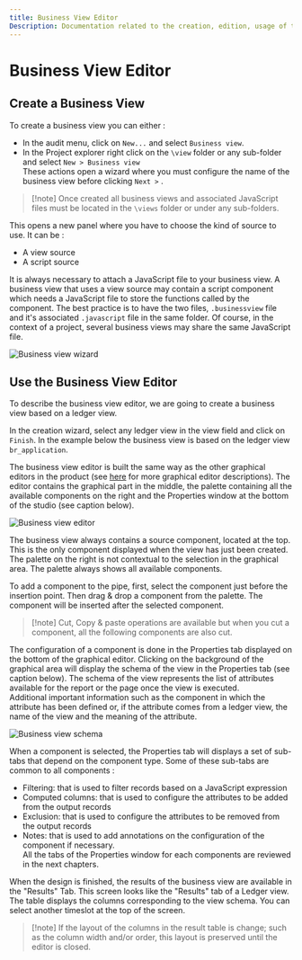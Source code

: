 ```yaml
---
title: Business View Editor
Description: Documentation related to the creation, edition, usage of the business view
---
```


# Business View Editor
## Create a Business View

To create a business view you can either :

- In the audit menu, click on `New...` and select `Business view`.
- In the Project explorer right click on the `\view` folder or any sub-folder and select `New > Business view`  
These actions open a wizard where you must configure the name of the business view before clicking `Next >` .  

> [!note] Once created all business views and associated JavaScript files must be located in the `\views` folder or under any sub-folders.

This opens a new panel where you have to choose the kind of source to use. It can be :  

- A view source
- A script source

It is always necessary to attach a JavaScript file to your business view. A business view that uses a view source may contain a script component which needs a JavaScript file to store the functions called by the component. The best practice is to have the two files, `.businessview` file and it's associated `.javascript` file in the same folder. Of course, in the context of a project, several business views may share the same JavaScript file.  

![Business view wizard](./editor/images/bv_wizard.png "Business view wizard")

## Use the Business View Editor

To describe the business view editor, we are going to create a business view based on a ledger view.  

In the creation wizard, select any ledger view in the view field and click on `Finish`. In the example below the business view is based on the ledger view `br_application`.  

The business view editor is built the same way as the other graphical editors in the product (see [here](igrc-platform/getting-started/product-description/using-the-editors/using-the-editors.md) for more graphical editor descriptions). The editor contains the graphical part in the middle, the palette containing all the available components on the right and the Properties window at the bottom of the studio (see caption below).  

![Business view editor](./editor/images/bv_editor.png "Business view editor")

The business view always contains a source component, located at the top. This is the only component displayed when the view has just been created. The palette on the right is not contextual to the selection in the graphical area. The palette always shows all available components.

To add a component to the pipe, first, select the component just before the insertion point. Then drag & drop a component from the palette. The component will be inserted after the selected component.

> [!note] Cut, Copy & paste operations are available but when you cut a component, all the following components are also cut.

The configuration of a component is done in the Properties tab displayed on the bottom of the graphical editor. Clicking on the background of the graphical area will display the schema of the view in the Properties tab (see caption below). The schema of the view represents the list of attributes available for the report or the page once the view is executed.  
Additional important information such as the component in which the attribute has been defined or, if the attribute comes from a ledger view, the name of the view and the meaning of the attribute.  

![Business view schema](./editor/images/bv_schema.png "Business view schema")

When a component is selected, the Properties tab will displays a set of sub-tabs that depend on the component type. Some of these sub-tabs are common to all components :

- Filtering: that is used to filter records based on a JavaScript expression
- Computed columns: that is used to configure the attributes to be added from the output records
- Exclusion: that is used to configure the attributes to be removed from the output records
- Notes: that is used to add annotations on the configuration of the component if necessary.  
All the tabs of the Properties window for each components are reviewed in the next chapters.  

When the design is finished, the results of the business view are available in the "Results" Tab. This screen looks like the "Results" tab of a Ledger view. The table displays the columns corresponding to the view schema. You can select another timeslot at the top of the screen.

> [!note] If the layout of the columns in the result table is change; such as the column width and/or order, this layout is preserved until the editor is closed.
